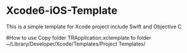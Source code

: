 # Xcode6-iOS-Template

This is a simple template for Xcode project include Swift and Objective C

#How to use
Copy folder TRApplication.xctemplate to folder ~/Library/Developer/Xcode/Templates/Project Templates/
